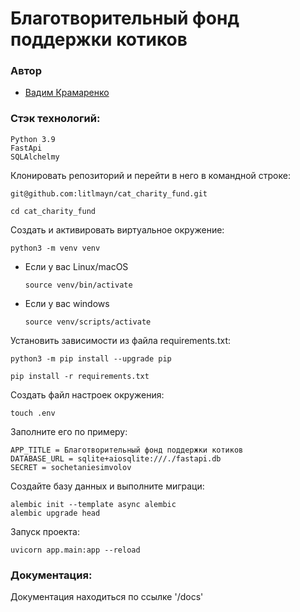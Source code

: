 # Благотворительный фонд поддержки котиков
### Автор 
- [Вадим Крамаренко](https://github.com/litlmayn "GitHub аккаунт")

### Стэк технологий:
```
Python 3.9
FastApi
SQLAlchelmy
```

Клонировать репозиторий и перейти в него в командной строке:

```
git@github.com:litlmayn/cat_charity_fund.git
```

```
cd cat_charity_fund
```

Cоздать и активировать виртуальное окружение:

```
python3 -m venv venv
```

* Если у вас Linux/macOS

    ```
    source venv/bin/activate
    ```

* Если у вас windows

    ```
    source venv/scripts/activate
    ```

Установить зависимости из файла requirements.txt:

```
python3 -m pip install --upgrade pip
```

```
pip install -r requirements.txt
```
Создать файл настроек окружения:
```
touch .env
```
Заполните его по примеру:
```
APP_TITLE = Благотворительный фонд поддержки котиков
DATABASE_URL = sqlite+aiosqlite:///./fastapi.db
SECRET = sochetaniesimvolov
```
Создайте базу данных и выполните миграци:
```
alembic init --template async alembic
alembic upgrade head 
```
Запуск проекта:
```
uvicorn app.main:app --reload
```
### Документация:

Документация находиться по ссылке '/docs'
